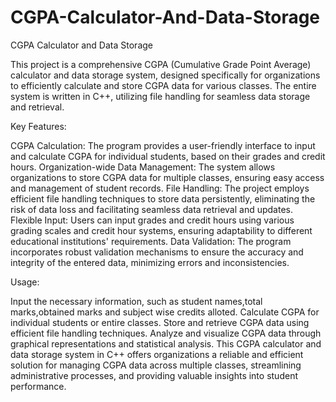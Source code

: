 # CGPA-Calculator-And-Data-Storage
CGPA Calculator and Data Storage

This project is a comprehensive CGPA (Cumulative Grade Point Average) calculator and data storage system, designed specifically for organizations to efficiently calculate and store CGPA data for various classes. The entire system is written in C++, utilizing file handling for seamless data storage and retrieval.

Key Features:

CGPA Calculation: The program provides a user-friendly interface to input and calculate CGPA for individual students, based on their grades and credit hours.
Organization-wide Data Management: The system allows organizations to store CGPA data for multiple classes, ensuring easy access and management of student records.
File Handling: The project employs efficient file handling techniques to store data persistently, eliminating the risk of data loss and facilitating seamless data retrieval and updates.
Flexible Input: Users can input grades and credit hours using various grading scales and credit hour systems, ensuring adaptability to different educational institutions' requirements.
Data Validation: The program incorporates robust validation mechanisms to ensure the accuracy and integrity of the entered data, minimizing errors and inconsistencies.

Usage:

Input the necessary information, such as student names,total marks,obtained marks and subject wise credits alloted.
Calculate CGPA for individual students or entire classes.
Store and retrieve CGPA data using efficient file handling techniques.
Analyze and visualize CGPA data through graphical representations and statistical analysis.
This CGPA calculator and data storage system in C++ offers organizations a reliable and efficient solution for managing CGPA data across multiple classes, streamlining administrative processes, and providing valuable insights into student performance.
